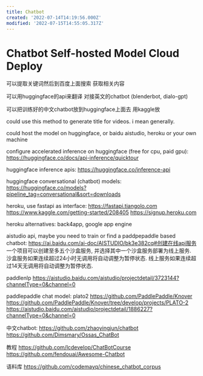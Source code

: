 ```yaml
---
title: Chatbot
created: '2022-07-14T14:19:56.000Z'
modified: '2022-07-15T14:55:05.317Z'
---
```


# Chatbot Self-hosted Model Cloud Deploy

可以提取关键词然后到百度上面搜索 获取相关内容

可以用huggingface的api来翻译 对接英文的chatbot (blenderbot, dialo-gpt)

可以把训练好的中文chatbot放到huggingface上面去 用kaggle放

could use this method to generate title for videos. i mean generally.

could host the model on huggingface, or baidu aistudio, heroku or your own machine

configure accelerated inference on huggingface (free for cpu, paid gpu):
https://huggingface.co/docs/api-inference/quicktour

huggingface inference apis:
https://huggingface.co/inference-api

huggingface conversational (chatbot) models:
https://huggingface.co/models?pipeline_tag=conversational&sort=downloads

heroku, use fastapi as interface:
https://fastapi.tiangolo.com
https://www.kaggle.com/getting-started/208405
https://signup.heroku.com

heroku alternatives:
back4app, google app engine

aistudio api, maybe you need to train or find a paddpepaddle based chatbot:
https://ai.baidu.com/ai-doc/AISTUDIO/bk3e382cq#创建在线api服务
一个项目可以创建至多五个沙盒服务, 并选择其中一个沙盒服务部署为线上服务.
沙盒服务如果连续超过24小时无调用将自动调整为暂停状态.
线上服务如果连续超过14天无调用将自动调整为暂停状态.

paddlenlp
https://aistudio.baidu.com/aistudio/projectdetail/3723144?channelType=0&channel=0

paddlepaddle chat model:
plato2
https://github.com/PaddlePaddle/Knover
https://github.com/PaddlePaddle/Knover/tree/develop/projects/PLATO-2
https://aistudio.baidu.com/aistudio/projectdetail/1886227?channelType=0&channel=0

中文chatbot:
https://github.com/zhaoyingjun/chatbot
https://github.com/Dimsmary/Ossas_ChatBot

教程
https://github.com/lcdevelop/ChatBotCourse
https://github.com/fendouai/Awesome-Chatbot

语料库
https://github.com/codemayq/chinese_chatbot_corpus
